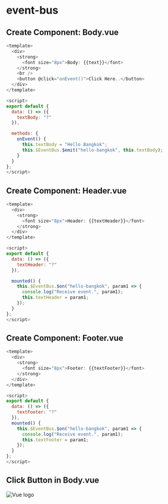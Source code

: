 # event-bus

## Create Component: Body.vue
```javascript
<template>
  <div>
    <strong>
      <font size="8px">Body: {{text}}</font>
    </strong>
    <br />
    <button @click="onEvent()">Click Here..</button>
  </div>
</template>

<script>
export default {
  data: () => ({
    textBody: "?"
  }),

  methods: {
    onEvent() {
      this.textBody = "Hello Bangkok";
      this.$EventBus.$emit("hello-bangkok", this.textBody);
    }
  }
};
</script>
```

## Create Component: Header.vue
```javascript
<template>
  <div>
    <strong>
      <font size="8px">Header: {{textHeader}}</font>
    </strong>
  </div>
</template>

<script>
export default {
  data: () => ({
    textHeader: "?"
  }),

  mounted() {
    this.$EventBus.$on("hello-bangkok", param1 => {
      console.log("Receive event.", param1);
      this.textHeader = param1;
    });
  }
};
</script>
```

## Create Component: Footer.vue
```javascript
<template>
  <div>
    <strong>
      <font size="8px">Footer: {{textFooter}}</font>
    </strong>
  </div>
</template>

<script>
export default {
  data: () => ({
    textFooter: "?"
  }),
  mounted() {
    this.$EventBus.$on("hello-bangkok", param1 => {
      console.log("Receive event.", param1);
      this.textFooter = param1;
    });
  }
};
</script>
```

## Click Button in Body.vue
<img alt="Vue logo" src="./assets/first.jpeg" />